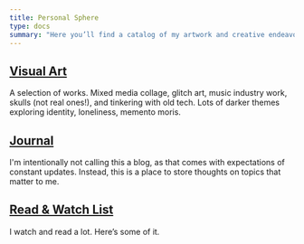 ```yaml
---
title: Personal Sphere
type: docs
summary: "Here you’ll find a catalog of my artwork and creative endeavors, my personal blog, and other miscellaneous things I’ve enjoyed."
---
```


## [Visual Art](/art)
A selection of works. Mixed media collage, glitch art, music industry work, skulls (not real ones!), and tinkering with old tech. Lots of darker themes exploring identity, loneliness, memento moris.

## [Journal](/journal)
I'm intentionally not calling this a blog, as that comes with expectations of constant updates. Instead, this is a place to store thoughts on topics that matter to me.

## [Read & Watch List](/media)
I watch and read a lot. Here’s some of it.